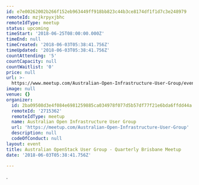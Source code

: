 ```yaml
---
id: e7e00262002b266f152eb963449ff918bb823c44b3ce8174df1f1d7c3e248979
remoteId: mzjkrpyxjbhc
remoteIdType: meetup
status: upcoming
timeStart: '2018-06-25T08:00:00.000Z'
timeEnd: null
timeCreated: '2018-06-03T05:38:41.756Z'
timeUpdated: '2018-06-03T05:38:41.756Z'
countAttending: '5'
countCapacity: null
countWaitlist: '0'
price: null
url: >-
  https://www.meetup.com/Australian-Open-Infrastructure-User-Group/events/251221960/
image: null
venue: {}
organizer:
  id: 2ba09508d3e4f084e6981259885ca034978f077d5b57df77f21e6bda6ffdd44a
  remoteId: '2715362'
  remoteIdType: meetup
  name: Australian Open Infrastructure User Group
  url: 'https://meetup.com/Australian-Open-Infrastructure-User-Group'
  description: null
  codeOfConduct: null
layout: event
title: Australian OpenStack User Group - Quarterly Brisbane Meetup
date: '2018-06-03T05:38:41.756Z'

---
```

<p>.</p>
